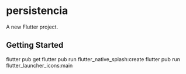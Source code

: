 # persistencia

A new Flutter project.

## Getting Started

flutter pub get
flutter pub run flutter_native_splash:create
flutter pub run flutter_launcher_icons:main